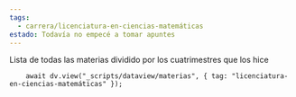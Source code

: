 ```yaml
---
tags:
  - carrera/licenciatura-en-ciencias-matemáticas
estado: Todavía no empecé a tomar apuntes
---
```

Lista de todas las materias dividido por los cuatrimestres que los hice

```dataviewjs
    await dv.view("_scripts/dataview/materias", { tag: "licenciatura-en-ciencias-matemáticas" });
```